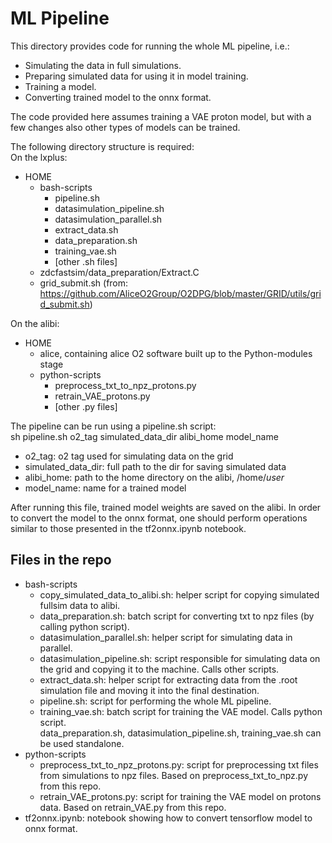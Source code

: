 # ML Pipeline

This directory provides code for running the whole ML pipeline, i.e.:
- Simulating the data in full simulations.  
- Preparing simulated data for using it in model training.  
- Training a model.  
- Converting trained model to the onnx format.  
  
The code provided here assumes training a VAE proton model, but with a few changes also other types of models can be trained.  
  
The following directory structure is required:  
On the lxplus:  
- HOME  
  - bash-scripts  
    - pipeline.sh  
    - datasimulation_pipeline.sh  
    - datasimulation_parallel.sh  
    - extract_data.sh  
    - data_preparation.sh  
    - training_vae.sh  
    - [other .sh files]  
  - zdcfastsim/data_preparation/Extract.C
  - grid_submit.sh (from: https://github.com/AliceO2Group/O2DPG/blob/master/GRID/utils/grid_submit.sh)
    
On the alibi:
- HOME
  - alice, containing alice O2 software built up to the Python-modules stage
  - python-scripts  
    - preprocess_txt_to_npz_protons.py  
    - retrain_VAE_protons.py  
    - [other .py files]  
    
  
The pipeline can be run using a pipeline.sh script:  
sh pipeline.sh o2_tag simulated_data_dir alibi_home model_name  
  - o2_tag: o2 tag used for simulating data on the grid  
  - simulated_data_dir: full path to the dir for saving simulated data  
  - alibi_home: path to the home directory on the alibi, /home/_user_  
  - model_name: name for a trained model  

After running this file, trained model weights are saved on the alibi. In order to convert the model to the onnx format, one should perform operations similar to those presented in the tf2onnx.ipynb notebook.  
  
## Files in the repo  
- bash-scripts  
  - copy_simulated_data_to_alibi.sh: helper script for copying simulated fullsim data to alibi.  
  - data_preparation.sh: batch script for converting txt to npz files (by calling python script).    
  - datasimulation_parallel.sh: helper script for simulating data in parallel.  
  - datasimulation_pipeline.sh: script responsible for simulating data on the grid and copying it to the machine. Calls other scripts.  
  - extract_data.sh: helper script for extracting data from the .root simulation file and moving it into the final destination.  
  - pipeline.sh: script for performing the whole ML pipeline.  
  - training_vae.sh: batch script for training the VAE model. Calls python script.  
data_preparation.sh, datasimulation_pipeline.sh, training_vae.sh can be used standalone.  
- python-scripts  
  - preprocess_txt_to_npz_protons.py: script for preprocessing txt files from simulations to npz files. Based on preprocess_txt_to_npz.py from this repo.  
  - retrain_VAE_protons.py: script for training the VAE model on protons data. Based on retrain_VAE.py from this repo.    
- tf2onnx.ipynb: notebook showing how to convert tensorflow model to onnx format.  


